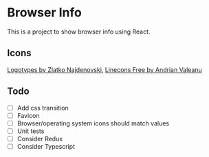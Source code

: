 # Browser Info

This is a project to show browser info using React.

## Icons

[Logotypes by Zlatko Najdenovski](https://www.iconfinder.com/iconsets/logotypes),
[Linecons Free by Andrian Valeanu](https://www.iconfinder.com/iconsets/linecons-free-vector-icons-pack)

## Todo

- [ ] Add css transition
- [ ] Favicon
- [ ] Browser/operating system icons should match values
- [ ] Unit tests
- [ ] Consider Redux
- [ ] Consider Typescript
